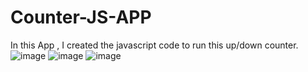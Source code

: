 # Counter-JS-APP
In this App , I created the javascript code to run this up/down counter.
![image](https://user-images.githubusercontent.com/11809198/169822751-876c2b4b-a0bf-415e-b4d6-fe811c4fba4c.png)
![image](https://user-images.githubusercontent.com/11809198/169822814-2b1870fa-5fc4-4d18-9f83-5e983f553db6.png)
![image](https://user-images.githubusercontent.com/11809198/169822871-e3c9e98c-03da-41f7-a293-ba9ceb7a3f95.png)


